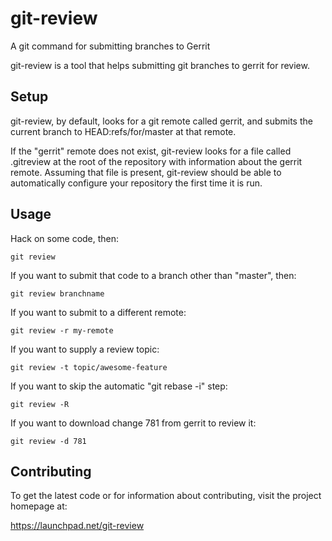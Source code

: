 # git-review

A git command for submitting branches to Gerrit

git-review is a tool that helps submitting git branches to gerrit for
review.

## Setup

git-review, by default, looks for a git remote called gerrit, and
submits the current branch to HEAD:refs/for/master at that remote.

If the "gerrit" remote does not exist, git-review looks for a file
called .gitreview at the root of the repository with information about
the gerrit remote.  Assuming that file is present, git-review should
be able to automatically configure your repository the first time it
is run.

## Usage

Hack on some code, then:

    git review

If you want to submit that code to a branch other than "master", then:

    git review branchname

If you want to submit to a different remote:

    git review -r my-remote

If you want to supply a review topic:

    git review -t topic/awesome-feature

If you want to skip the automatic "git rebase -i" step:

    git review -R

If you want to download change 781 from gerrit to review it:

    git review -d 781

## Contributing

To get the latest code or for information about contributing, visit
the project homepage at:

  https://launchpad.net/git-review
